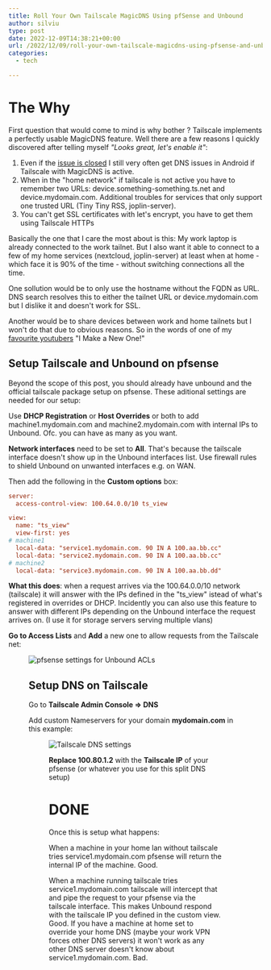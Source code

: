 ```yaml
---
title: Roll Your Own Tailscale MagicDNS Using pfSense and Unbound
author: silviu
type: post
date: 2022-12-09T14:38:21+00:00
url: /2022/12/09/roll-your-own-tailscale-magicdns-using-pfsense-and-unbound/
categories:
  - tech

---
```

# The Why

First question that would come to mind is why bother ? Tailscale implements a perfectly usable MagicDNS feature. Well there are a few reasons I quickly discovered after telling myself _"Looks great, let's enable it"_:

  1. Even if the [issue is closed][1] I still very often get DNS issues in Android if Tailscale with MagicDNS is active. 
  2. When in the "home network" if tailscale is not active you have to remember two URLs: device.something-something.ts.net and device.mydomain.com. Additional troubles for services that only support one trusted URL (Tiny Tiny RSS, joplin-server). 
  3. You can't get SSL certificates with let's encrypt, you have to get them using Tailscale HTTPs

Basically the one that I care the most about is this: My work laptop is already connected to the work tailnet. But I also want it able to connect to a few of my home services (nextcloud, joplin-server) at least when at home - which face it is 90% of the time - without switching connections all the time.

One sollution would be to only use the hostname without the FQDN as URL. DNS search resolves this to either the tailnet URL or device.mydomain.com but I dislike it and doesn't work for SSL.

Another would be to share devices between work and home tailnets but I won't do that due to obvious reasons.
So in the words of one of my [favourite youtubers][2] "I Make a New One!"

## Setup Tailscale and Unbound on pfsense

Beyond the scope of this post, you should already have unbound and the official tailscale package setup on pfsense. These aditional settings are needed for our setup:

Use **DHCP Registration** or **Host Overrides** or both to add machine1.mydomain.com and machine2.mydomain.com with internal IPs to Unbound. Ofc. you can have as many as you want.

**Network interfaces** need to be set to **All**. That's because the tailscale interface doesn't show up in the Unbound interfaces list. Use firewall rules to shield Unbound on unwanted interfaces e.g. on WAN.

Then add the following in the **Custom options** box:

```ini
server:
  access-control-view: 100.64.0.0/10 ts_view

view:
  name: "ts_view"
  view-first: yes
# machine1
  local-data: "service1.mydomain.com. 90 IN A 100.aa.bb.cc"
  local-data: "service2.mydomain.com. 90 IN A 100.aa.bb.cc"
# machine2
  local-data: "service3.mydomain.com. 90 IN A 100.aa.bb.dd"
```

**What this does**: when a request arrives via the 100.64.0.0/10 network (tailscale) it will answer with the IPs defined in the "ts_view" istead of what's registered in overrides or DHCP. Incidently you can also use this feature to answer with different IPs depending on the Unbound interface the request arrives on. (I use it for storage servers serving multiple vlans)

**Go to Access Lists** and **Add** a new one to allow requests from the Tailscale net: <figure class="wp-block-image size-large">

![pfsense settings for Unbound ACLs](/blog/images/2022-12-09/pfsense-unbound-acls.png)

## Setup DNS on Tailscale

Go to **Tailscale Admin Console => DNS**

Add custom Nameservers for your domain **mydomain.com** in this example:<figure class="wp-block-image size-full">

![Tailscale DNS settings](/blog/images/2022-12-09/tailscale-dns-settings.png)

**Replace 100.80.1.2** with the **Tailscale IP** of your pfsense (or whatever you use for this split DNS setup)

# DONE

Once this is setup what happens:

When a machine in your home lan without tailscale tries service1.mydomain.com pfsense will return the internal IP of the machine. Good.

When a machine running tailscale tries service1.mydomain.com tailscale will intercept that and pipe the request to your pfsense via the tailscale interface. This makes Unbound respond with the tailscale IP you defined in the custom view. Good.
If you have a machine at home set to override your home DNS (maybe your work VPN forces other DNS servers) it won't work as any other DNS server doesn't know about service1.mydomain.com. Bad.

 [1]: https://github.com/tailscale/tailscale/issues/4252
 [2]: https://www.youtube.com/c/mymechanics